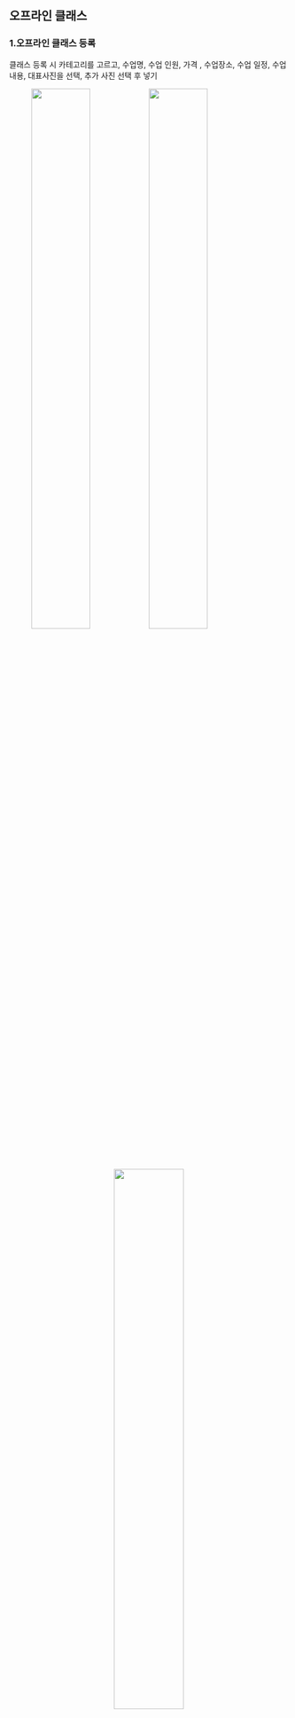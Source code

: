 ## 오프라인 클래스
### 1.오프라인 클래스 등록
클래스 등록 시 카테고리를 고르고, 수업명, 수업 인원, 가격 , 수업장소, 수업 일정, 수업 내용, 대표사진을 선택, 추가 사진 선택 후 넣기
<figure class="half">
    <p align="left">
        <img style="float: right;" src="https://user-images.githubusercontent.com/90843573/175766563-9f8b3650-95ff-47ba-b772-5a7255ec42eb.png" width="50%">
        <img style="float: left;" src="https://user-images.githubusercontent.com/90843573/175767448-9fc6461d-bfb5-4332-b8d0-4a32138bc5b6.png"   width="50%">
    </p>
</figure>
<p align="center"><img src ="https://user-images.githubusercontent.com/90843573/175766563-9f8b3650-95ff-47ba-b772-5a7255ec42eb.png" width="50%"></p>
<p align="center"><img src ="https://user-images.githubusercontent.com/90843573/175767448-9fc6461d-bfb5-4332-b8d0-4a32138bc5b6.png" width="50%"></p>
![image](https://user-images.githubusercontent.com/90843573/175769445-576ec40e-2195-4090-96bf-87a5275ddb7b.png)

![image](https://user-images.githubusercontent.com/90843573/175769476-63d8e8c2-fa68-4305-8a75-f4a77b1c91fd.png)

